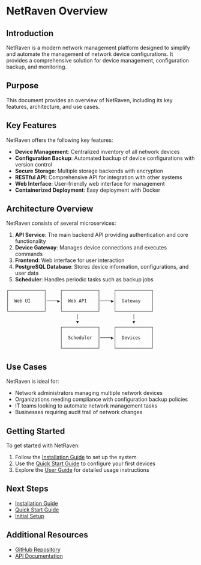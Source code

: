 # NetRaven Overview

## Introduction

NetRaven is a modern network management platform designed to simplify and automate the management of network device configurations. It provides a comprehensive solution for device management, configuration backup, and monitoring.

## Purpose

This document provides an overview of NetRaven, including its key features, architecture, and use cases.

## Key Features

NetRaven offers the following key features:

- **Device Management**: Centralized inventory of all network devices
- **Configuration Backup**: Automated backup of device configurations with version control
- **Secure Storage**: Multiple storage backends with encryption
- **RESTful API**: Comprehensive API for integration with other systems
- **Web Interface**: User-friendly web interface for management
- **Containerized Deployment**: Easy deployment with Docker

## Architecture Overview

NetRaven consists of several microservices:

1. **API Service**: The main backend API providing authentication and core functionality
2. **Device Gateway**: Manages device connections and executes commands
3. **Frontend**: Web interface for user interaction
4. **PostgreSQL Database**: Stores device information, configurations, and user data
5. **Scheduler**: Handles periodic tasks such as backup jobs

```
┌─────────────┐     ┌─────────────┐     ┌─────────────┐
│             │     │             │     │             │
│  Web UI     │────▶│  Web API    │────▶│  Gateway    │
│             │     │             │     │             │
└─────────────┘     └─────────────┘     └─────────────┘
                          │                    │
                          ▼                    ▼
                    ┌─────────────┐     ┌─────────────┐
                    │             │     │             │
                    │  Scheduler  │────▶│  Devices    │
                    │             │     │             │
                    └─────────────┘     └─────────────┘
```

## Use Cases

NetRaven is ideal for:

- Network administrators managing multiple network devices
- Organizations needing compliance with configuration backup policies
- IT teams looking to automate network management tasks
- Businesses requiring audit trail of network changes

## Getting Started

To get started with NetRaven:

1. Follow the [Installation Guide](./installation.md) to set up the system
2. Use the [Quick Start Guide](./quick-start.md) to configure your first devices
3. Explore the [User Guide](../user-guide/) for detailed usage instructions

## Next Steps

- [Installation Guide](./installation.md)
- [Quick Start Guide](./quick-start.md)
- [Initial Setup](./initial-setup.md)

## Additional Resources

- [GitHub Repository](https://github.com/yourusername/netraven)
- [API Documentation](../developer-guide/api-reference.md) 
